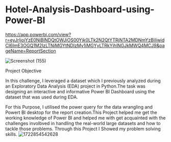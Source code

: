 # Hotel-Analysis-Dashboard-using-Power-BI

https://app.powerbi.com/view?r=eyJrIjoiYzE0NjBlNDQtOWJiOS00Yjk0LTk2N2QtYTRjNTA2MDNmYzBiIiwidCI6ImE3OGQ1M2IzLTNiMGYtNDIzMy1iMGYyLTRkYjhlNGJkMWQ4MCJ9&pageName=ReportSection


![Screenshot (155)](https://github.com/AbhishekTyagi21/Hotel-Analysis-Dashboard-using-Power-BI/assets/158055927/26c439fc-85db-4bae-aa2d-5da5cd0e469a)

Project Objective

 In this challenge, I leveraged a dataset which I previously analyzed during an Exploratory Data Analysis (EDA) project in Python.The task was designing an interactive and informative Power BI Dashboard using the dataset that was used during EDA.

For this Purpose, I utilised the power query for the data wrangling and Powert BI desktop for the report creation.This Project helped me get the working knowledge of Power BI and helped me with get acquainted with the challenges involbved in handling the real-world large datasets and how to tackle those problems. Through this Project I Showed my problem solving skills.
![1722854542628](https://github.com/user-attachments/assets/b719619d-8498-4275-90dd-b466c120d78b)
